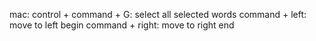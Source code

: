 mac:
control + command + G: select all selected words
command + left: move to left begin
command + right: move to right end 